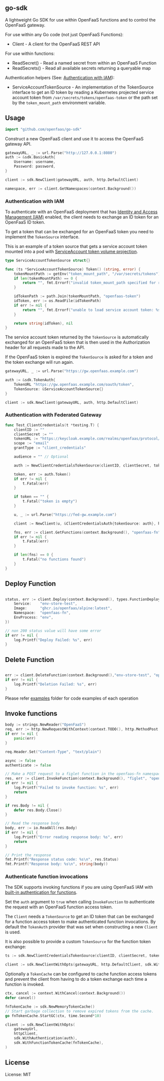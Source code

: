 ## go-sdk

A lightweight Go SDK for use within OpenFaaS functions and to control the OpenFaaS gateway.

For use within any Go code (not just OpenFaaS Functions):

* Client - A client for the OpenFaaS REST API

For use within functions:

* ReadSecret() - Read a named secret from within an OpenFaaS Function
* ReadSecrets() - Read all available secrets returning a queryable map

Authentication helpers (See: [Authentication with IAM](#authentication-with-iam)):

* ServiceAccountTokenSource - An implementation of the TokenSource interface to get an ID token by reading a Kubernetes projected service account token from `/var/secrets/tokens/openfaas-token` or the path set by the `token_mount_path` environment
variable.

## Usage

```go
import "github.com/openfaas/go-sdk"
```

Construct a new OpenFaaS client and use it to access the OpenFaaS gateway API.

```go
gatewayURL, _ := url.Parse("http://127.0.0.1:8080")
auth := &sdk.BasicAuth{
    Username: username,
    Password: password,
}

client := sdk.NewClient(gatewayURL, auth, http.DefaultClient)

namespace, err := client.GetNamespaces(context.Background())
```

### Authentication with IAM

To authenticate with an OpenFaaS deployment that has [Identity and Access Management (IAM)](https://docs.openfaas.com/openfaas-pro/iam/overview/) enabled, the client needs to exchange an ID token for an OpenFaaS ID token.

To get a token that can be exchanged for an OpenFaaS token you need to implement the `TokenSource` interface.

This is an example of a token source that gets a service account token mounted into a pod with [ServiceAccount token volume projection](https://kubernetes.io/docs/tasks/configure-pod-container/configure-service-account/#serviceaccount-token-volume-projection).

```go
type ServiceAccountTokenSource struct{}

func (ts *ServiceAccountTokenSource) Token() (string, error) {
	tokenMountPath := getEnv("token_mount_path", "/var/secrets/tokens")
	if len(tokenMountPath) == 0 {
		return "", fmt.Errorf("invalid token_mount_path specified for reading the service account token")
	}

	idTokenPath := path.Join(tokenMountPath, "openfaas-token")
	idToken, err := os.ReadFile(idTokenPath)
	if err != nil {
		return "", fmt.Errorf("unable to load service account token: %s", err)
	}

	return string(idToken), nil
}
```

The service account token returned by the `TokenSource` is automatically exchanged for an OpenFaaS token that is then used in the Authorization header for all requests made to the API.

If the OpenFaaS token is expired the `TokenSource` is asked for a token and the token exchange will run again.

```go
gatewayURL, _ := url.Parse("https://gw.openfaas.example.com")

auth := &sdk.TokenAuth{
    TokenURL "https://gw.openfaas.example.com/oauth/token",
    TokenSource: &ServiceAccountTokenSource{}
}

client := sdk.NewClient(gatewayURL, auth, http.DefaultClient)
```

### Authentication with Federated Gateway

```go
func Test_ClientCredentials(t *testing.T) {
	clientID := ""
	clientSecret := ""
	tokenURL := "https://keycloak.example.com/realms/openfaas/protocol/openid-connect/token"
	scope := "email"
	grantType := "client_credentials"

	audience = "" // Optional

	auth := NewClientCredentialsTokenSource(clientID, clientSecret, tokenURL, scope, grantType, audience)

	token, err := auth.Token()
	if err != nil {
		t.Fatal(err)
	}

	if token == "" {
		t.Fatal("token is empty")
	}

	u, _ := url.Parse("https://fed-gw.example.com")

	client := NewClient(u, &ClientCredentialsAuth{tokenSource: auth}, http.DefaultClient)

	fns, err := client.GetFunctions(context.Background(), "openfaas-fn")
	if err != nil {
		t.Fatal(err)
	}

	if len(fns) == 0 {
		t.Fatal("no functions found")
	}
}
```

## Deploy Function
```go

status, err := client.Deploy(context.Background(), types.FunctionDeployment{
	Service:    "env-store-test",
	Image:      "ghcr.io/openfaas/alpine:latest",
	Namespace:  "openfaas-fn",
	EnvProcess: "env",
})

// non 200 status value will have some error
if err != nil {
	log.Printf("Deploy Failed: %s", err)
}
```

## Delete Function
```go

err := client.DeleteFunction(context.Background(),"env-store-test", "openfaas-fn")
if err != nil {
	log.Printf("Deletion Failed: %s", err)
}
```

Please refer [examples](https://github.com/openfaas/go-sdk/tree/master/examples) folder for code examples of each operation

## Invoke functions

```go
body := strings.NewReader("OpenFaaS")
req, err := http.NewRequestWithContext(context.TODO(), http.MethodPost, "/", body)
if err != nil {
	panic(err)
}

req.Header.Set("Content-Type", "text/plain")

async := false
authenticate := false

// Make a POST request to a figlet function in the openfaas-fn namespace
res, err := client.InvokeFunction(context.Background(), "figlet", "openfaas-fn", async, authenticate, req)
if err != nil {
	log.Printf("Failed to invoke function: %s", err)
	return
}

if res.Body != nil {
	defer res.Body.Close()
}

// Read the response body
body, err := io.ReadAll(res.Body)
if err != nil {
	log.Printf("Error reading response body: %s", err)
	return
}

// Print the response
fmt.Printf("Response status code: %s\n", res.Status)
fmt.Printf("Response body: %s\n", string(body))
```

### Authenticate function invocations

The SDK supports invoking functions if you are using OpenFaaS IAM with [built-in authentication for functions](https://www.openfaas.com/blog/built-in-function-authentication/).

Set the `auth` argument to `true` when calling `InvokeFunction` to authenticate the request with an OpenFaaS function access token.

The `Client` needs a `TokenSource` to get an ID token that can be exchanged for a function access token to make authenticated function invocations. By default the `TokenAuth` provider that was set when constructing a new `Client` is used.

It is also possible to provide a custom `TokenSource` for the function token exchange:

```go
ts := sdk.NewClientCredentialsTokenSource(clientID, clientSecret, tokenURL, scope, grantType, audience)

client := sdk.NewClientWithOpts(gatewayURL, http.DefaultClient, sdk.WithFunctionTokenSource(ts))
```

Optionally a `TokenCache` can be configured to cache function access tokens and prevent the client from having to do a token exchange each time a function is invoked.

```go
ctx, cancel := context.WithCancel(context.Background())
defer cancel()

fnTokenCache := sdk.NewMemoryTokenCache()
// Start garbage collection to remove expired tokens from the cache.
go fnTokenCache.StartGC(ctx, time.Second*10)

client := sdk.NewClientWithOpts(
    gatewayUrl,
    httpClient,
    sdk.WithAuthentication(auth),
    sdk.WithFunctionTokenCache(fnTokenCache),
)
```

## License

License: MIT
